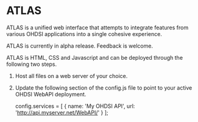 # ATLAS

ATLAS is a unified web interface that attempts to integrate features from various OHDSI applications into a single cohesive experience.

ATLAS is currently in alpha release.
Feedback is welcome.

ATLAS is HTML, CSS and Javascript and can be deployed through the following two steps.

1.  Host all files on a web server of your choice.
2.  Update the following section of the config.js file to point to your active OHDSI WebAPI deployment.

	config.services = [
			{
				name: 'My OHDSI API',
				url: 'http://api.myserver.net/WebAPI/'
			}
		];